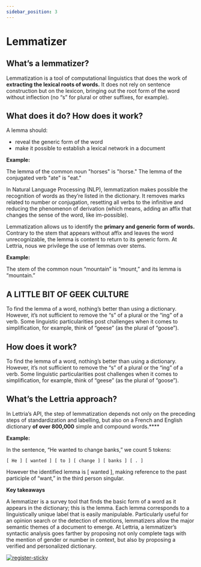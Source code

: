 ```yaml
---
sidebar_position: 3
---
```


# Lemmatizer

## What’s a lemmatizer?

Lemmatization is a tool of computational linguistics that does the work of **extracting the lexical roots of words.** It does not rely on sentence construction but on the lexicon, bringing out the root form of the word without inflection (no “s” for plural or other suffixes, for example).

## What does it do? How does it work?

A lemma should:

- reveal the generic form of the word
- make it possible to establish a lexical network in a document

**Example:**

The lemma of the common noun "horses" is "horse." The lemma of the conjugated verb "ate" is "eat."

In Natural Language Processing (NLP), lemmatization makes possible the recognition of words as they’re listed in the dictionary. It removes marks related to number or conjugation, resetting all verbs to the infinitive and reducing the phenomenon of derivation (which means, adding an affix that changes the sense of the word, like im-possible).

Lemmatization allows us to identify the **primary and generic form of words.** Contrary to the stem that appears without affix and leaves the word unrecognizable, the lemma is content to return to its generic form. At Lettria, nous we privilege the use of lemmas over stems.

**Example:**

The stem of the common noun “mountain” is “mount,” and its lemma is “mountain.”

## A LITTLE BIT OF GEEK CULTURE

To find the lemma of a word, nothing’s better than using a dictionary. However, it’s not sufficient to remove the “s” of a plural or the “ing” of a verb. Some linguistic particularities post challenges when it comes to simplification, for example, think of “geese” (as the plural of “goose”).

## How does it work? 

To find the lemma of a word, nothing’s better than using a dictionary. However, it’s not sufficient to remove the “s” of a plural or the “ing” of a verb. Some linguistic particularities post challenges when it comes to simplification, for example, think of “geese” (as the plural of “goose”).

## What’s the Lettria approach?

In Lettria’s API, the step of lemmatization depends not only on the preceding steps of standardization and labelling, but also on a French and English dictionary **of over 800,000** simple and compound words.****

**Example:**

In the sentence, “He wanted to change banks,” we count 5 tokens:

```
[ He ] [ wanted ] [ to ] [ change ] [ banks ] [ . ]
```

However the identified lemma is [ wanted ], making reference to the past participle of “want,” in the third person singular.

**Key takeaways**

A lemmatizer is a survey tool that finds the basic form of a word as it appears in the dictionary; this is the lemma. Each lemma corresponds to a linguistically unique label that is easily manipulable. Particularly useful for an opinion search or the detection of emotions, lemmatizers allow the major semantic themes of a document to emerge. At Lettria, a lemmatizer’s syntactic analysis goes farther by proposing not only complete tags with the mention of gender or number in context, but also by proposing a verified and personalized dictionary.

[![register-sticky](/img/register-sticky.png)](https://app.lettria.com/signup)